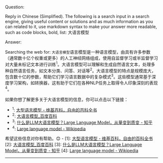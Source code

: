 Question:

Reply in Chinese (Simplified).
The following is a search input in a search engine, giving useful content or solutions and as much information as you can related to it, use markdown syntax to make your answer more readable, such as code blocks, bold, list:
大语言模型

Answer:

Searching the web for: `大语言模型`语言模型是一种语言模型，由具有许多参数（通常数十亿个权重或更多）的人工神经网络组成，使用自监督学习或半监督学习对大量未标记文本进行训练<sup>1</sup>。大语言模型可以理解和生成自然语言文本，处理多种自然语言任务，如文本分类、问答、对话等<sup>2</sup>。大语言模型的特点是规模庞大，包含数十亿的参数，帮助它们学习语言数据中的复杂模式<sup>3</sup>。这些模型通常基于深度学习架构，如转换器，这有助于它们在各种NLP任务上取得令人印象深刻的表现<sup>4</sup>。

如果你想了解更多关于大语言模型的信息，你可以点击以下链接：

- <sup>1</sup>: [大型语言模型 - 维基百科，自由的百科全书](https://zh.wikipedia.org/wiki/%E5%A4%A7%E5%9E%8B%E8%AF%AD%E8%A8%80%E6%A8%A1%E5%9E%8B)
- <sup>2</sup>: [大语言模型_百度百科](https://baike.baidu.com/item/%E5%A4%A7%E8%AF%AD%E8%A8%80%E6%A8%A1%E5%9E%8B/62884793)
- <sup>3</sup>: [什么是LLM大语言模型？Large Language Model，从量变到质变 - 知乎](https://zhuanlan.zhihu.com/p/622518771)
- <sup>4</sup>: [Large language model - Wikipedia](https://en.wikipedia.org/wiki/Large_language_model)

希望这些信息对你有帮助。😊
\-
\[1]: [大型语言模型 - 维基百科，自由的百科全书](https://zh.wikipedia.org/wiki/%E5%A4%A7%E5%9E%8B%E8%AF%AD%E8%A8%80%E6%A8%A1%E5%9E%8B)
\[2]: [大语言模型_百度百科](https://baike.baidu.com/item/%E5%A4%A7%E8%AF%AD%E8%A8%80%E6%A8%A1%E5%9E%8B/62884793)
\[3]: [什么是LLM大语言模型？Large Language Model，从量变到质变 - 知乎](https://zhuanlan.zhihu.com/p/622518771)
\[4]: [Large language model - Wikipedia](https://en.wikipedia.org/wiki/Large_language_model)

<hr/>

